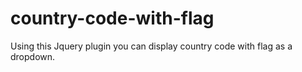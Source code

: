 # country-code-with-flag
Using this Jquery plugin you can display country code with flag as a dropdown. 
